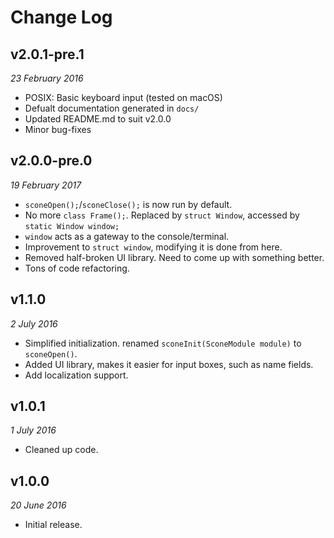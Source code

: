 # Change Log

## v2.0.1-pre.1
_23 February 2016_

 * POSIX: Basic keyboard input (tested on macOS)
 * Defualt documentation generated in `docs/`
 * Updated README.md to suit v2.0.0
 * Minor bug-fixes

## v2.0.0-pre.0
_19 February 2017_

 * `sconeOpen();`/`sconeClose();` is now run by default.
 * No more `class Frame();`. Replaced by `struct Window`, accessed by `static Window window;`
 * `window` acts as a gateway to the console/terminal.
 * Improvement to `struct window`, modifying it is done from here.
 * Removed half-broken UI library. Need to come up with something better.
 * Tons of code refactoring.

## v1.1.0
_2 July 2016_

 * Simplified initialization. renamed `sconeInit(SconeModule module)` to `sconeOpen()`.
 * Added UI library, makes it easier for input boxes, such as name fields.
 * Add localization support.

## v1.0.1
_1 July 2016_

 * Cleaned up code.


## v1.0.0
_20 June 2016_

 * Initial release.
